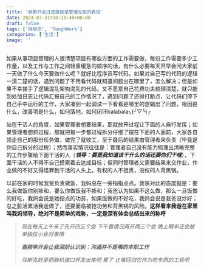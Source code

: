 ```yaml
---
title: '频繁开会过进度就是管理无能的表现'
date: 2024-07-31T10:13:48+08:00
draft: false
tags: ['碎碎念', 'ToughWork']
categories: ['生活']
image: ''
---
```

如果从事项目管理的人很清楚项目有哪些方面的工作需要做，每份工作需要多少工作量，以及工作与工作之间轻重缓急的顺序的话，有什么必要每天开早会问大家前一天做了什么今天要做什么呢？就好比程序员写代码，如果对自己写的代码的逻辑一清二楚的话，遇到问题了不用看代码就知道问题出在哪里了，怎么解决；但是如果不幸接手了逻辑混乱架构混乱的代码，又不愿意自己花费功夫梳理清楚，就只能到处加日志让代码汇报自己的工作情况了，遇到问题了还得打断点，让代码们停下自己手中运行的工作，大家凑到一起调试一下看看是哪里的逻辑出了问题，根因是什么，改善项是什么，如何落地，如何闭环balabala╮(╯▽╰)╭

站在干活人的角度，如果管理者想要结果，那就放开过程让下面的人自行发挥；如果管理者想抓过程，那就把每一步都过程拆分仔细了摆在下面的人面前，大家各自领走自己的那份任务做，做完了就收工，至于最后的结果由管理者来负责（毕竟是你自己拆分的过程）；然而事实情况往往是：管理者自己没有能力梳理出清晰完整的工作步骤给下面干活的人（***领导：要是我知道该干什么的话还要你们干啥***），下面干活的人不得不自己摸索着去达成目标；但同时管理者又需要结果来交作业，作业做的不好又得怪罪到干活的人头上。有权的人不担责，没权的人背黑锅。

以前在家的时候我爸负责做饭，我妈总在一旁指指点点。我爸对此的态度就是：要么我做饭你别掺和，要么你做饭我不掺和；我爸认为如果不这么做，那么一旦饭做的好吃，我妈会说是她指点的功劳，如果饭做的不好吃，我妈会说是我爸没炒好；总之脏活累活我爸做了，还要面临被抢功劳和背黑锅的风险。**这样看来我爸在家里叫我妈领导，绝对不是简单的戏称，一定是深有体会总结出来的称呼**

> *现在每天上午来了先开四五个会 下午看情况再开两三个会 晚上概率还会被单独拉小会对事情*
> 
> ***高频率开会让我深刻认识到：沟通并不是嘴的本职工作***  
>
> *马斯克赶紧把脑机接口开发出来吧 累了 让嘴回归它作为吃东西的工具吧*

